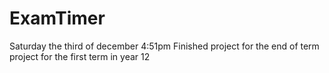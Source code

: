 # ExamTimer
Saturday the third of december 4:51pm 
Finished project for the end of term project for the first term in year 12

